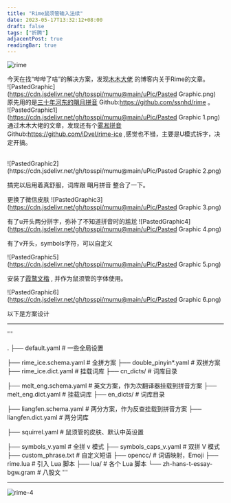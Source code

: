 ```yaml
---
title: "Rime鼠须管输入法续"
date: 2023-05-17T13:32:12+08:00
draft: false
tags: ["折腾"]
adjacentPost: true
readingBar: true
---
```

![rime](https://cdn.jsdelivr.net/gh/tosspi/mumu@main/uPic/rime.png)

今天在找“哔哔了啥”的解决方案，发现[木木大佬](https://immmmm.com/) 的博客内关于Rime的文章。<br>
![PastedGraphic](https://cdn.jsdelivr.net/gh/tosspi/mumu@main/uPic/Pasted Graphic.png) <br>
原先用的是[三十年河东的朙月拼音](https://ssnhd.com/2022/01/06/rime/) Github:https://github.com/ssnhd/rime 。<br>
![PastedGraphic1](https://cdn.jsdelivr.net/gh/tosspi/mumu@main/uPic/Pasted Graphic 1.png)
<br>
通过木木大佬的文章，发现还有个[雾凇拼音](https://dvel.me/posts/rime-ice/) Github:https://github.com/iDvel/rime-ice ,感觉也不错，主要是U模式拆字，决定开搞。


<br> 
![PastedGraphic2](https://cdn.jsdelivr.net/gh/tosspi/mumu@main/uPic/Pasted Graphic 2.png) 
<br>


搞完以后用着真舒服，词库跟 朙月拼音 整合了一下。

更换了微信皮肤
![PastedGraphic3](https://cdn.jsdelivr.net/gh/tosspi/mumu@main/uPic/Pasted Graphic 3.png)

有了u开头两分拼字，弥补了不知道拼音时的尴尬
![PastedGraphic4](https://cdn.jsdelivr.net/gh/tosspi/mumu@main/uPic/Pasted Graphic 4.png)

有了v开头，symbols字符，可以自定义

![PastedGraphic5](https://cdn.jsdelivr.net/gh/tosspi/mumu@main/uPic/Pasted Graphic 5.png)

安装了[霞鹜文楷](https://github.com/lxgw/LxgwWenKai) , 并作为鼠须管的字体使用。

![PastedGraphic6](https://cdn.jsdelivr.net/gh/tosspi/mumu@main/uPic/Pasted Graphic 6.png)

以下是方案设计
***
'''

.
├── default.yaml   # 一些全局设置

├── rime_ice.schema.yaml  # 全拼方案
├── double_pinyin*.yaml   # 双拼方案
├── rime_ice.dict.yaml    # 挂载词库
├── cn_dicts/             # 词库目录

├── melt_eng.schema.yaml  # 英文方案，作为次翻译器挂载到拼音方案
├── melt_eng.dict.yaml    # 挂载词库
├── en_dicts/             # 词库目录

├── liangfen.schema.yaml  # 两分方案，作为反查挂载到拼音方案
├── liangfen.dict.yaml    # 两分词库

├── squirrel.yaml  # 鼠须管的皮肤、默认中英设置

├── symbols_v.yaml            # 全拼 v 模式
├── symbols_caps_v.yaml       # 双拼 V 模式
├── custom_phrase.txt         # 自定义短语
├── opencc/                   # 词语映射，Emoji
├── rime.lua                  # 引入 Lua 脚本
├── lua/                      # 各个 Lua 脚本
└── zh-hans-t-essay-bgw.gram  # 八股文
'''
***


![rime-4](https://cdn.jsdelivr.net/gh/tosspi/mumu@main/uPic/rime-4.png)